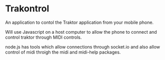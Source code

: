 # Trakontrol

An application to contol the Traktor application from your mobile phone.

Will use Javascript on a host computer to allow the phone to connect and control traktor through MIDI controls.

node.js has tools which allow connections through socket.io and also allow control of midi throigh the midi and midi-help packages.
